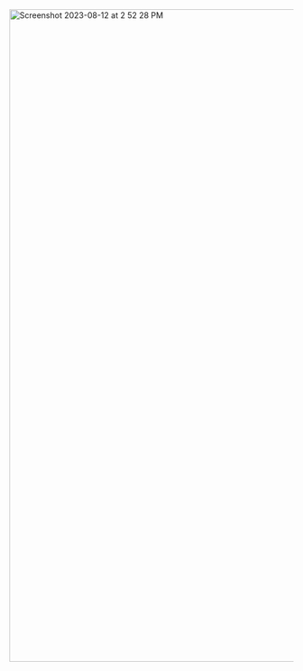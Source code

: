 <img width="1156" alt="Screenshot 2023-08-12 at 2 52 28 PM" src="https://github.com/shaheer100/Algorithm-Design-and-Data-Abstraction/assets/132164680/3634fc3d-531b-413c-8d95-d29305ab86cf">
